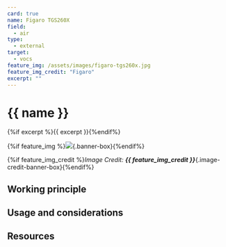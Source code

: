 ```yaml
---
card: true
name: Figaro TGS260X
field: 
  - air
type:
  - external
target:
  - vocs
feature_img: /assets/images/figaro-tgs260x.jpg
feature_img_credit: "Figaro"
excerpt: ""
---
```


# {{ name }}

{%if excerpt %}{{ excerpt }}{%endif%}

{%if feature_img %}![]({{feature_img}}){.banner-box}{%endif%}

{%if feature_img_credit %}_Image Credit: **{{ feature_img_credit }}**_{.image-credit-banner-box}{%endif%}

## Working principle

## Usage and considerations

## Resources